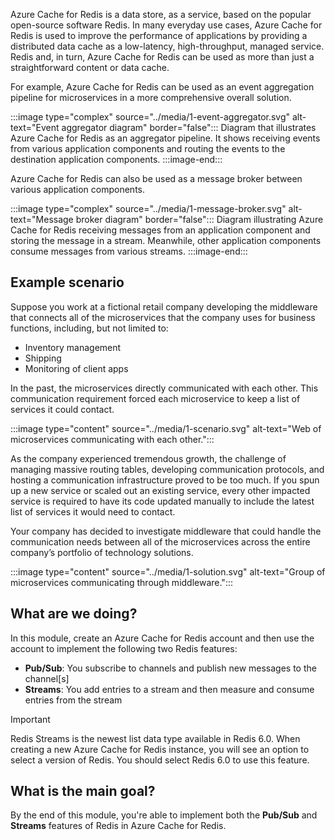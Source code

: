 Azure Cache for Redis is a data store, as a service, based on the popular open-source software Redis. In many everyday use cases, Azure Cache for Redis is used to improve the performance of applications by providing a distributed data cache as a low-latency, high-throughput, managed service. Redis and, in turn, Azure Cache for Redis can be used as more than just a straightforward content or data cache.

For example, Azure Cache for Redis can be used as an event aggregation pipeline for microservices in a more comprehensive overall solution.

:::image type="complex" source="../media/1-event-aggregator.svg" alt-text="Event aggregator diagram" border="false":::
Diagram that illustrates Azure Cache for Redis as an aggregator pipeline. It shows receiving events from various application components and routing the events to the destination application components.
:::image-end:::

Azure Cache for Redis can also be used as a message broker between various application components.

:::image type="complex" source="../media/1-message-broker.svg" alt-text="Message broker diagram" border="false":::
Diagram illustrating Azure Cache for Redis receiving messages from an application component and storing the message in a stream. Meanwhile, other application components consume messages from various streams.
:::image-end:::

## Example scenario

Suppose you work at a fictional retail company developing the middleware that connects all of the microservices that the company uses for business functions, including, but not limited to:

- Inventory management
- Shipping
- Monitoring of client apps

In the past, the microservices directly communicated with each other. This communication requirement forced each microservice to keep a list of services it could contact.

:::image type="content" source="../media/1-scenario.svg" alt-text="Web of microservices communicating with each other.":::

As the company experienced tremendous growth, the challenge of managing massive routing tables, developing communication protocols, and hosting a communication infrastructure proved to be too much. If you spun up a new service or scaled out an existing service, every other impacted service is required to have its code updated manually to include the latest list of services it would need to contact.

Your company has decided to investigate middleware that could handle the communication needs between all of the microservices across the entire company’s portfolio of technology solutions.

:::image type="content" source="../media/1-solution.svg" alt-text="Group of microservices communicating through middleware.":::

## What are we doing?

In this module, create an Azure Cache for Redis account and then use the account to implement the following two Redis features:

- **Pub/Sub**: You subscribe to channels and publish new messages to the channel\[s\]
- **Streams**: You add entries to a stream and then measure and consume entries from the stream

> [!IMPORTANT]
> Redis Streams is the newest list data type available in Redis 6.0. When creating a new Azure Cache for Redis instance, you will see an option to select a version of Redis. You should select Redis 6.0 to use this feature.

## What is the main goal?

By the end of this module, you're able to implement both the **Pub/Sub** and **Streams** features of Redis in Azure Cache for Redis.
